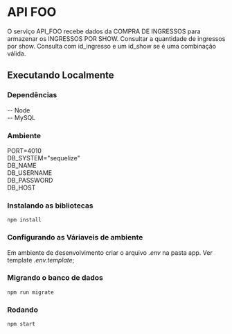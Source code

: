 # API FOO
O serviço API_FOO recebe dados da COMPRA DE INGRESSOS para armazenar os INGRESSOS POR SHOW.
Consultar a quantidade de ingressos por show.
Consulta com id_ingresso e um id_show se é uma combinação válida.

## Executando Localmente

### Dependências

-- Node  
-- MySQL  

### Ambiente
  PORT=4010  
  DB_SYSTEM="sequelize"  
  DB_NAME  
  DB_USERNAME  
  DB_PASSWORD  
  DB_HOST
  
### Instalando as bibliotecas

```
npm install
```

### Configurando as Váriaveis de ambiente

Em ambiente de desenvolvimento criar o arquivo *.env* na pasta app. Ver template *.env.template*;

### Migrando o banco de dados

```
npm run migrate
```

### Rodando

```
npm start
```
